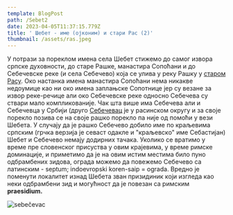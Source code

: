 ```yaml
---
template: BlogPost
path: /Sebet2
date: 2023-04-05T11:37:15.779Z
title: ' Шебет - име (ојконим) и стари Рас (2)'
thumbnail: /assets/ras.jpeg
---
```

У потрази за пореклом имена села Шебет стижемо до самог извора српске духовности, до старе Рашке, манастира Сопоћани и до Себечевске реке (и села Себечево) која се улива у реку Рашку у [старом Расу](https://sr.wikipedia.org/sr/%D0%A1%D1%82%D0%B0%D1%80%D0%B8_%D0%A0%D0%B0%D1%81). Око настанка имена манастира Сопоћани нема никакве недоумице као ни око имена заплањске Сопотнице јер су везане за извор реке-речице али око Себечевске реке односно Себечева су ствари мало компликованије. Чак шта више има Себечева али и Себечевца у Србији (друго [Себечевац](https://krusevacgrad.rs/istrazujemo-poreklo-imena-sela-osnivaci-sebecevca/) је у расинском округу и за своје порекло позива се на своје рашко порекло па није од помоћи у вези Шебета. У случају да је рашко Себечево добило име по краљевима српским (грчка верзија је севаст одакле и "краљевско" име Себастијан) Шебет и Себечево немају додирних тачака. Уколико се вратимо у време пре словенског присуства у овим крајевима, у време римске доминације, и приметимо да је на овим истим местима било пуно одбрамбених зидова, ограда можемо да повежемо Себечево са латинским - septum; indoevropski koren-saip = ograda.  Вредно је поменути локалитет изнад Шебета зван призидиник који изгледа као неки одбрамбени зид и могућност да је повезан са римским **praesidium.**

![sebečevac](/assets/sebecevac.jpg "Sebečevac")
